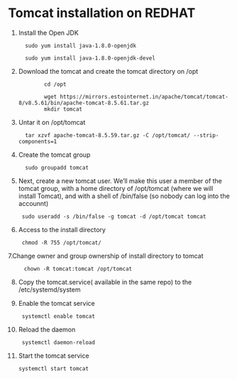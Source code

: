# Tomcat installation on REDHAT
1. Install the Open JDK

         sudo yum install java-1.8.0-openjdk

         sudo yum install java-1.8.0-openjdk-devel

2. Download the tomcat and create the tomcat directory  on /opt
                  
               cd /opt

               wget https://mirrors.estointernet.in/apache/tomcat/tomcat-8/v8.5.61/bin/apache-tomcat-8.5.61.tar.gz
               mkdir tomcat

3. Untar it on /opt/tomcat

         tar xzvf apache-tomcat-8.5.59.tar.gz -C /opt/tomcat/ --strip-components=1
 
 4. Create the tomcat group
 
          sudo groupadd tomcat
 
 5. Next, create a new tomcat user. We’ll make this user a member of the tomcat group, with a home directory of /opt/tomcat (where we will install Tomcat), and with a shell of /bin/false (so nobody can log into the accounnt)
 
         sudo useradd -s /bin/false -g tomcat -d /opt/tomcat tomcat
 
 6. Access to the install directory
 
         chmod -R 755 /opt/tomcat/
 
 7.Change  owner and group  ownership of install directory to tomcat

         chown -R tomcat:tomcat /opt/tomcat
 
 8. Copy the tomcat.service( available in the same repo) to the /etc/systemd/system
 
 9. Enable the tomcat service
 
         systemctl enable tomcat
 
 10. Reload the daemon
 
          systemctl daemon-reload
 
 11. Start the tomcat service
 
         systemctl start tomcat
 
